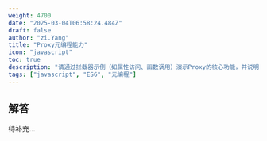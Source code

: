 ```yaml
---
weight: 4700
date: "2025-03-04T06:58:24.484Z"
draft: false
author: "zi.Yang"
title: "Proxy元编程能力"
icon: "javascript"
toc: true
description: "请通过拦截器示例（如属性访问、函数调用）演示Proxy的核心功能，并说明Reflect对象在代理操作中的协同作用及设计初衷。"
tags: ["javascript", "ES6", "元编程"]
---
```


## 解答

待补充...
